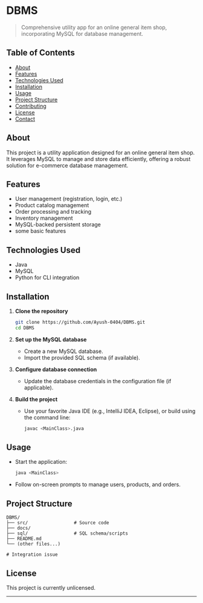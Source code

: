 # DBMS

> Comprehensive utility app for an online general item shop, incorporating MySQL for database management.

## Table of Contents

- [About](#about)
- [Features](#features)
- [Technologies Used](#technologies-used)
- [Installation](#installation)
- [Usage](#usage)
- [Project Structure](#project-structure)
- [Contributing](#contributing)
- [License](#license)
- [Contact](#contact)

## About

This project is a utility application designed for an online general item shop.
It leverages MySQL to manage and store data efficiently, offering a robust solution for e-commerce database management.

## Features

- User management (registration, login, etc.)
- Product catalog management
- Order processing and tracking
- Inventory management
- MySQL-backed persistent storage
- some basic features

## Technologies Used

- Java
- MySQL
- Python for CLI integration

## Installation

1. **Clone the repository**
   ```sh
   git clone https://github.com/Ayush-0404/DBMS.git
   cd DBMS
   ```

2. **Set up the MySQL database**
   - Create a new MySQL database.
   - Import the provided SQL schema (if available).

3. **Configure database connection**
   - Update the database credentials in the configuration file (if applicable).

4. **Build the project**
   - Use your favorite Java IDE (e.g., IntelliJ IDEA, Eclipse), or build using the command line:
     ```sh
     javac <MainClass>.java
     ```

## Usage

- Start the application:
  ```sh
  java <MainClass>
  ```
- Follow on-screen prompts to manage users, products, and orders.

## Project Structure

```
DBMS/
├── src/                 # Source code
├── docs/               
├── sql/                 # SQL schema/scripts 
├── README.md
└── (other files...)

# Integration issue
```

## License
This project is currently unlicensed.

---
